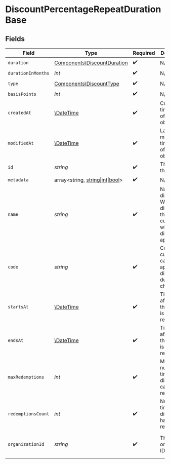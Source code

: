 # DiscountPercentageRepeatDurationBase


## Fields

| Field                                                                                                     | Type                                                                                                      | Required                                                                                                  | Description                                                                                               | Example                                                                                                   |
| --------------------------------------------------------------------------------------------------------- | --------------------------------------------------------------------------------------------------------- | --------------------------------------------------------------------------------------------------------- | --------------------------------------------------------------------------------------------------------- | --------------------------------------------------------------------------------------------------------- |
| `duration`                                                                                                | [Components\DiscountDuration](../../Models/Components/DiscountDuration.md)                                | :heavy_check_mark:                                                                                        | N/A                                                                                                       |                                                                                                           |
| `durationInMonths`                                                                                        | *int*                                                                                                     | :heavy_check_mark:                                                                                        | N/A                                                                                                       |                                                                                                           |
| `type`                                                                                                    | [Components\DiscountType](../../Models/Components/DiscountType.md)                                        | :heavy_check_mark:                                                                                        | N/A                                                                                                       |                                                                                                           |
| `basisPoints`                                                                                             | *int*                                                                                                     | :heavy_check_mark:                                                                                        | N/A                                                                                                       |                                                                                                           |
| `createdAt`                                                                                               | [\DateTime](https://www.php.net/manual/en/class.datetime.php)                                             | :heavy_check_mark:                                                                                        | Creation timestamp of the object.                                                                         |                                                                                                           |
| `modifiedAt`                                                                                              | [\DateTime](https://www.php.net/manual/en/class.datetime.php)                                             | :heavy_check_mark:                                                                                        | Last modification timestamp of the object.                                                                |                                                                                                           |
| `id`                                                                                                      | *string*                                                                                                  | :heavy_check_mark:                                                                                        | The ID of the object.                                                                                     |                                                                                                           |
| `metadata`                                                                                                | array<string, [string\|int\|bool](../../Models/Components/DiscountPercentageRepeatDurationBaseMetadata.md)> | :heavy_check_mark:                                                                                        | N/A                                                                                                       |                                                                                                           |
| `name`                                                                                                    | *string*                                                                                                  | :heavy_check_mark:                                                                                        | Name of the discount. Will be displayed to the customer when the discount is applied.                     |                                                                                                           |
| `code`                                                                                                    | *string*                                                                                                  | :heavy_check_mark:                                                                                        | Code customers can use to apply the discount during checkout.                                             |                                                                                                           |
| `startsAt`                                                                                                | [\DateTime](https://www.php.net/manual/en/class.datetime.php)                                             | :heavy_check_mark:                                                                                        | Timestamp after which the discount is redeemable.                                                         |                                                                                                           |
| `endsAt`                                                                                                  | [\DateTime](https://www.php.net/manual/en/class.datetime.php)                                             | :heavy_check_mark:                                                                                        | Timestamp after which the discount is no longer redeemable.                                               |                                                                                                           |
| `maxRedemptions`                                                                                          | *int*                                                                                                     | :heavy_check_mark:                                                                                        | Maximum number of times the discount can be redeemed.                                                     |                                                                                                           |
| `redemptionsCount`                                                                                        | *int*                                                                                                     | :heavy_check_mark:                                                                                        | Number of times the discount has been redeemed.                                                           |                                                                                                           |
| `organizationId`                                                                                          | *string*                                                                                                  | :heavy_check_mark:                                                                                        | The organization ID.                                                                                      | 1dbfc517-0bbf-4301-9ba8-555ca42b9737                                                                      |
